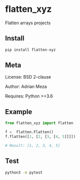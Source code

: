 # flatten_xyz
Flatten arrays projects


## Install

```sh
pip install flatten-xyz
```

## Meta
License: BSD 2-clause

Author: Adrian Meza

Requires: Python >=3.6

## Example

```python
from flatten_xyz import flatten

f =  flatten.Flatten()
f.flatten([1, [2, [3, [4, 5]]]])

# Result: [1, 2, 3, 4, 5]
```

## Test

```sh
python3 -m pytest
```


